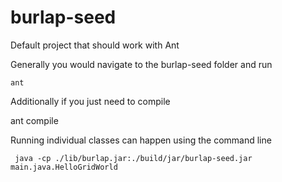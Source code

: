# burlap-seed
Default project that should work with Ant

Generally you would navigate to the burlap-seed folder and run 

    ant

Additionally if you just need to compile

   ant compile

Running individual classes can happen using the command line

     java -cp ./lib/burlap.jar:./build/jar/burlap-seed.jar main.java.HelloGridWorld


